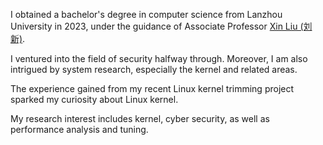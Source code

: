 I obtained a bachelor's degree in computer science from Lanzhou University in 2023, under the guidance of Associate Professor [Xin Liu (刘新)](https://scholar.google.com/citations?user=F6csWYQAAAAJ&hlu).

I ventured into the field of security halfway through. Moreover, I am also intrigued by system research, especially the kernel and related areas.

The experience gained from my recent Linux kernel trimming project sparked my curiosity about Linux kernel.

My research interest includes kernel, cyber security, as well as performance analysis and tuning.

<!-- <a href='https://scholar.google.com/citations?user=B-Fgh7gAAAAJ'><img src="https://img.shields.io/endpoint?url={{ url | url_encode }}&logo=Google%20Scholar&labelColor=f6f6f6&color=9cf&style=flat&label=citations"></a> -->
